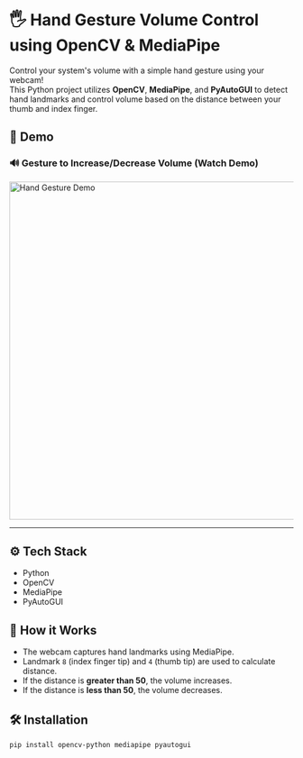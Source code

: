 # 🖐️ Hand Gesture Volume Control using OpenCV & MediaPipe

Control your system's volume with a simple hand gesture using your webcam!  
This Python project utilizes **OpenCV**, **MediaPipe**, and **PyAutoGUI** to detect hand landmarks and control volume based on the distance between your thumb and index finger.

## 📸 Demo

### 🔊 Gesture to Increase/Decrease Volume (Watch Demo)
<img src="assets/demo.gif" width="600" alt="Hand Gesture Demo">


---

## ⚙️ Tech Stack
- Python
- OpenCV
- MediaPipe
- PyAutoGUI

## 🚀 How it Works
- The webcam captures hand landmarks using MediaPipe.
- Landmark `8` (index finger tip) and `4` (thumb tip) are used to calculate distance.
- If the distance is **greater than 50**, the volume increases.
- If the distance is **less than 50**, the volume decreases.

## 🛠️ Installation

```bash
pip install opencv-python mediapipe pyautogui
